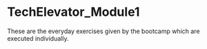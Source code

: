 # TechElevator_Module1

These are the everyday exercises given by the bootcamp which are executed individually.
